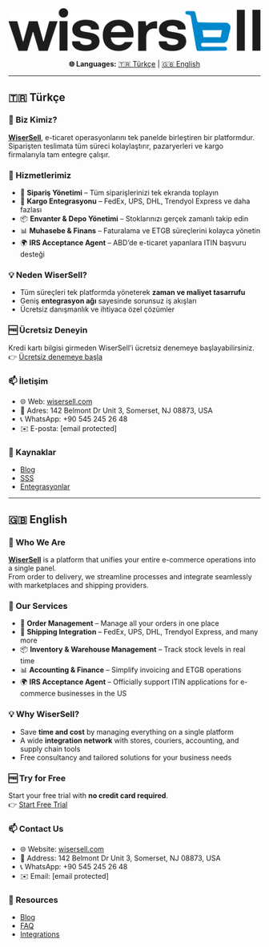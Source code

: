 ![WiserSell Logo](./images/logo.png)

<p align="center">
  <b>🌐 Languages:</b>  
  <a href="#-türkçe">🇹🇷 Türkçe</a> | <a href="#-english">🇬🇧 English</a>
</p>

---

## 🇹🇷 Türkçe

### 🌟 Biz Kimiz?
**[WiserSell](https://www.wisersell.com)**, e-ticaret operasyonlarını tek panelde birleştiren bir platformdur.  
Siparişten teslimata tüm süreci kolaylaştırır, pazaryerleri ve kargo firmalarıyla tam entegre çalışır.  

### 🚀 Hizmetlerimiz
- 🛒 **Sipariş Yönetimi** – Tüm siparişlerinizi tek ekranda toplayın  
- 🚚 **Kargo Entegrasyonu** – FedEx, UPS, DHL, Trendyol Express ve daha fazlası  
- 📦 **Envanter & Depo Yönetimi** – Stoklarınızı gerçek zamanlı takip edin  
- 📊 **Muhasebe & Finans** – Faturalama ve ETGB süreçlerini kolayca yönetin  
- 🌍 **IRS Acceptance Agent** – ABD’de e-ticaret yapanlara ITIN başvuru desteği  

### 💡 Neden WiserSell?
- Tüm süreçleri tek platformda yöneterek **zaman ve maliyet tasarrufu**  
- Geniş **entegrasyon ağı** sayesinde sorunsuz iş akışları  
- Ücretsiz danışmanlık ve ihtiyaca özel çözümler  

### 🆓 Ücretsiz Deneyin
Kredi kartı bilgisi girmeden WiserSell’i ücretsiz denemeye başlayabilirsiniz.  
👉 [Ücretsiz denemeye başla](https://www.wisersell.com)

### 📫 İletişim
- 🌐 Web: [wisersell.com](https://www.wisersell.com)  
- 📍 Adres: 142 Belmont Dr Unit 3, Somerset, NJ 08873, USA  
- 📞 WhatsApp: +90 545 245 26 48  
- ✉️ E-posta: [email protected]  

### 📖 Kaynaklar
- [Blog](https://www.wisersell.com/en/blog)  
- [SSS](https://www.wisersell.com/en/frequently-asked-questions/)  
- [Entegrasyonlar](https://www.wisersell.com/en/integrations/)  

---

## 🇬🇧 English

### 🌟 Who We Are
**[WiserSell](https://www.wisersell.com)** is a platform that unifies your entire e-commerce operations into a single panel.  
From order to delivery, we streamline processes and integrate seamlessly with marketplaces and shipping providers.  

### 🚀 Our Services
- 🛒 **Order Management** – Manage all your orders in one place  
- 🚚 **Shipping Integration** – FedEx, UPS, DHL, Trendyol Express, and many more  
- 📦 **Inventory & Warehouse Management** – Track stock levels in real time  
- 📊 **Accounting & Finance** – Simplify invoicing and ETGB operations  
- 🌍 **IRS Acceptance Agent** – Officially support ITIN applications for e-commerce businesses in the US  

### 💡 Why WiserSell?
- Save **time and cost** by managing everything on a single platform  
- A wide **integration network** with stores, couriers, accounting, and supply chain tools  
- Free consultancy and tailored solutions for your business needs  

### 🆓 Try for Free
Start your free trial with **no credit card required**.  
👉 [Start Free Trial](https://www.wisersell.com)

### 📫 Contact Us
- 🌐 Website: [wisersell.com](https://www.wisersell.com)  
- 📍 Address: 142 Belmont Dr Unit 3, Somerset, NJ 08873, USA  
- 📞 WhatsApp: +90 545 245 26 48  
- ✉️ Email: [email protected]  

### 📖 Resources
- [Blog](https://www.wisersell.com/en/blog)  
- [FAQ](https://www.wisersell.com/en/frequently-asked-questions/)  
- [Integrations](https://www.wisersell.com/en/integrations/)  
